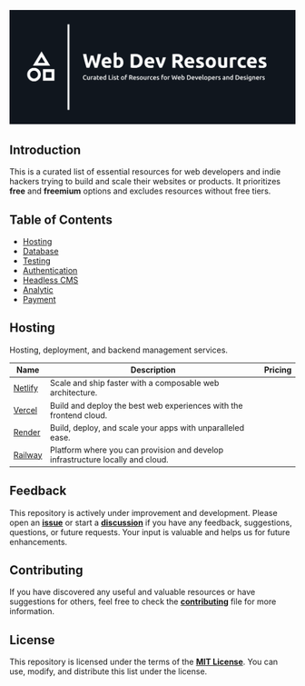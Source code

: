 ![Web Dev Resources](./banner.png)

## Introduction

This is a curated list of essential resources for web developers and indie hackers trying
to build and scale their websites or products. It prioritizes **free** and **freemium**
options and excludes resources without free tiers.

## Table of Contents

-  [Hosting](#-hosting)
-  [Database](#-database)
-  [Testing](#-testing)
-  [Authentication](#-authentication)
-  [Headless CMS](#-headless-cms)
-  [Analytic](#-analytic)
-  [Payment](#-payment)

## Hosting

Hosting, deployment, and backend management services.

| Name                           | Description                                                                    | Pricing |
| ------------------------------ | ------------------------------------------------------------------------------ | ------- |
| [Netlify](https://netlify.com) | Scale and ship faster with a composable web architecture.                      |         |
| [Vercel](https://vercel.com)   | Build and deploy the best web experiences with the frontend cloud.             |         |
| [Render](https://render.com)   | Build, deploy, and scale your apps with unparalleled ease.                     |         |
| [Railway](https://railway.app) | Platform where you can provision and develop infrastructure locally and cloud. |         |

## Feedback

This repository is actively under improvement and development.
Please open an [**issue**](https://github.com/syahrizaldev/webdev-resources/issues)
or start a [**discussion**](https://github.com/syahrizaldev/webdev-resources/discussions)
if you have any feedback, suggestions, questions, or future requests.
Your input is valuable and helps us for future enhancements.

## Contributing

If you have discovered any useful and valuable resources or have suggestions for others,
feel free to check the [**contributing**](./contributing.md) file for more information.

## License

This repository is licensed under the terms of the [**MIT License**](./license).
You can use, modify, and distribute this list under the license.
